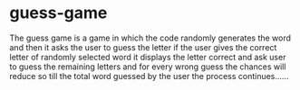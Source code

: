 # guess-game
The guess game is a game in which the code randomly generates the word and then it asks the user to guess the letter if the user gives the correct letter of randomly selected word it displays the letter correct and ask user to guess the remaining letters and for every wrong guess the chances will reduce so till the total word guessed by the user the process continues......
